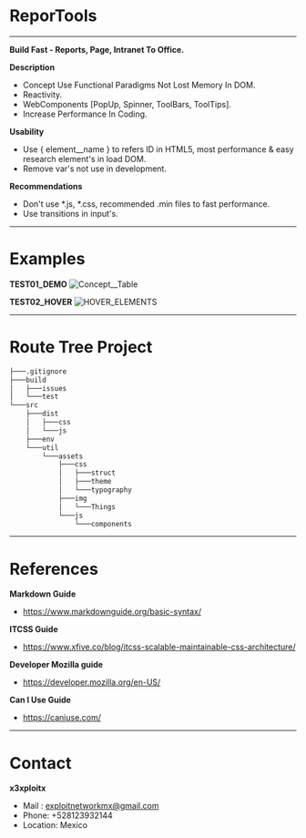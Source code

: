 # ReporTools
_____________________________________________________________________________________________________________________
**Build Fast - Reports, Page, Intranet To Office.**

**Description**
  - Concept Use Functional Paradigms Not Lost Memory In DOM.
  - Reactivity.
  - WebComponents [PopUp, Spinner, ToolBars, ToolTips].
  - Increase Performance In Coding.

**Usability**
  - Use { element__name } to refers ID in HTML5, most performance & easy research element's in load DOM.
  - Remove var's not use in development.

**Recommendations**
  - Don't use *.js, *.css, recommended .min files to fast performance.
  - Use transitions in input's.
_____________________________________________________________________________________________________________________
# Examples

**TEST01_DEMO**
![Concept__Table](https://user-images.githubusercontent.com/82796954/137357761-16bab74e-bea2-458f-b640-79098332ddde.png)

**TEST02_HOVER**
![HOVER_ELEMENTS](https://user-images.githubusercontent.com/82796954/137756492-e731443a-786b-4b9e-8844-32de4eec81d5.png)
_____________________________________________________________________________________________________________________
# Route Tree Project

```bash
├───.gitignore
├───build
│   ├───issues
│   └───test
└───src
    ├───dist
    │   ├───css
    │   └───js
    ├───env
    └───util
        └───assets
            ├───css
            │   ├───struct
            │   ├───theme
            │   └───typography
            ├───img
            │   └───Things
            └───js
                └───components
```
_____________________________________________________________________________________________________________________
# References

**Markdown Guide**
  - https://www.markdownguide.org/basic-syntax/

**ITCSS Guide**
  - https://www.xfive.co/blog/itcss-scalable-maintainable-css-architecture/

**Developer Mozilla guide**
  - https://developer.mozilla.org/en-US/

**Can I Use Guide**
  - https://caniuse.com/
_____________________________________________________________________________________________________________________
# Contact 

**x3xploitx**
  - Mail : exploitnetworkmx@gmail.com
  - Phone: +528123932144
  - Location: Mexico
